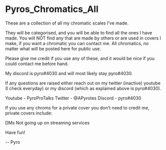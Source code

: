 # Pyros_Chromatics_All
These are a collection of all my chromatic scales I've made.

They will be categorised, and you will be able to find all the ones I have made.
You will NOT find any that are made by others or are used in covers I make, if you want a chromatic you can contact me.
All chromatics, no matter what will be posted here for public use.

Please give me credit if you use any of these, and it would be nice if you could contact me before hand.

My discord is pyro#4030 and will most likely stay pyro#4030.

If any questions are raised either reach out on my twitter (inactive) youtube (I check everyday) or my discord (which as explained above is pyro#4030).

Youtube - PyroProTalks
Twitter - @APyrotes
Discord - pyro#4030

If you use any chroms for a private cover you don't need to credit me, private covers include:

DMs
Not going up on streaming services

Have fun! 

-- Pyro
